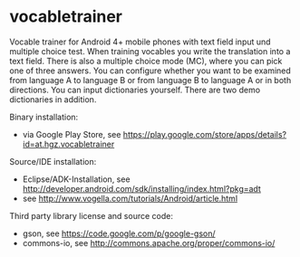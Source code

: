 vocabletrainer
==============

Vocable trainer for Android 4+ mobile phones with text field input und multiple choice test.
When training vocables you write the translation into a text field. There is also a multiple choice mode (MC), where you can pick one of three answers. You can configure whether you want to be examined from language A to language B or from language B to language A or in both directions. You can input dictionaries yourself. There are two demo dictionaries in addition.

Binary installation:
* via Google Play Store, see https://play.google.com/store/apps/details?id=at.hgz.vocabletrainer

Source/IDE installation:
* Eclipse/ADK-Installation, see http://developer.android.com/sdk/installing/index.html?pkg=adt
* see http://www.vogella.com/tutorials/Android/article.html

Third party library license and source code:
* gson, see https://code.google.com/p/google-gson/
* commons-io, see http://commons.apache.org/proper/commons-io/
